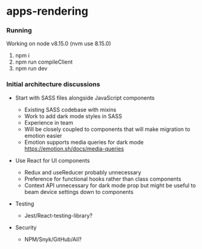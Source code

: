 # apps-rendering

### Running
Working on node v8.15.0 (nvm use 8.15.0)
1. npm i
2. npm run compileClient
3. npm run dev

### Initial architecture discussions 

- Start with SASS files alongside JavaScript components
  - Existing SASS codebase with mixins
  - Work to add dark mode styles in SASS
  - Experience in team
  - Will be closely coupled to components that will make migration to emotion easier
  - Emotion supports media queries for dark mode https://emotion.sh/docs/media-queries

- Use React for UI components
  - Redux and useReducer probably unnecessary
  - Preference for functional hooks rather than class components
  - Context API unnecessary for dark mode prop but might be useful to beam device settings down to components

- Testing
  - Jest/React-testing-library?

- Security
  - NPM/Snyk/GitHub/All?
